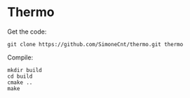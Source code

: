 Thermo
======

Get the code:

    git clone https://github.com/SimoneCnt/thermo.git thermo

Compile:

    mkdir build
    cd build
    cmake ..
    make

